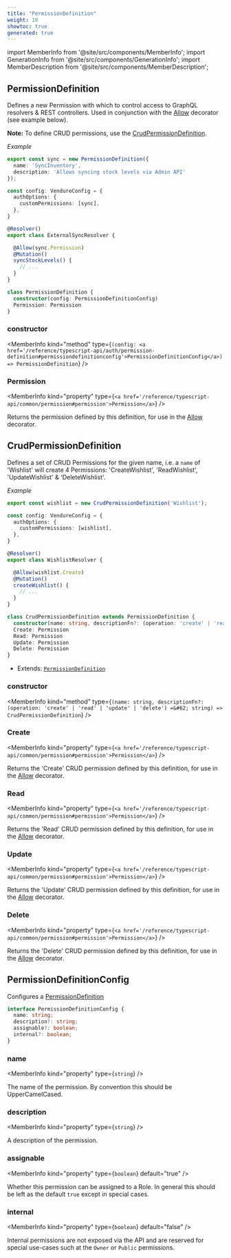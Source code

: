 ```yaml
---
title: "PermissionDefinition"
weight: 10
showtoc: true
generated: true
---
```

<!-- This file was generated from the Vendure source. Do not modify. Instead, re-run the "docs:build" script -->
import MemberInfo from '@site/src/components/MemberInfo';
import GenerationInfo from '@site/src/components/GenerationInfo';
import MemberDescription from '@site/src/components/MemberDescription';


## PermissionDefinition

<GenerationInfo sourceFile="packages/core/src/common/permission-definition.ts" sourceLine="86" packageName="@vendure/core" />

Defines a new Permission with which to control access to GraphQL resolvers & REST controllers.
Used in conjunction with the <a href='/reference/typescript-api/request/allow-decorator#allow'>Allow</a> decorator (see example below).

**Note:** To define CRUD permissions, use the <a href='/reference/typescript-api/auth/permission-definition#crudpermissiondefinition'>CrudPermissionDefinition</a>.

*Example*

```ts
export const sync = new PermissionDefinition({
  name: 'SyncInventory',
  description: 'Allows syncing stock levels via Admin API'
});
```

```ts
const config: VendureConfig = {
  authOptions: {
    customPermissions: [sync],
  },
}
```

```ts
@Resolver()
export class ExternalSyncResolver {

  @Allow(sync.Permission)
  @Mutation()
  syncStockLevels() {
    // ...
  }
}
```

```ts title="Signature"
class PermissionDefinition {
  constructor(config: PermissionDefinitionConfig)
  Permission: Permission
}
```

<div className="members-wrapper">

### constructor

<MemberInfo kind="method" type={`(config: <a href='/reference/typescript-api/auth/permission-definition#permissiondefinitionconfig'>PermissionDefinitionConfig</a>) => PermissionDefinition`}   />


### Permission

<MemberInfo kind="property" type={`<a href='/reference/typescript-api/common/permission#permission'>Permission</a>`}   />

Returns the permission defined by this definition, for use in the
<a href='/reference/typescript-api/request/allow-decorator#allow'>Allow</a> decorator.


</div>


## CrudPermissionDefinition

<GenerationInfo sourceFile="packages/core/src/common/permission-definition.ts" sourceLine="146" packageName="@vendure/core" />

Defines a set of CRUD Permissions for the given name, i.e. a `name` of 'Wishlist' will create
4 Permissions: 'CreateWishlist', 'ReadWishlist', 'UpdateWishlist' & 'DeleteWishlist'.

*Example*

```ts
export const wishlist = new CrudPermissionDefinition('Wishlist');
```

```ts
const config: VendureConfig = {
  authOptions: {
    customPermissions: [wishlist],
  },
}
```

```ts
@Resolver()
export class WishlistResolver {

  @Allow(wishlist.Create)
  @Mutation()
  createWishlist() {
    // ...
  }
}
```

```ts title="Signature"
class CrudPermissionDefinition extends PermissionDefinition {
  constructor(name: string, descriptionFn?: (operation: 'create' | 'read' | 'update' | 'delete') => string)
  Create: Permission
  Read: Permission
  Update: Permission
  Delete: Permission
}
```
* Extends: <code><a href='/reference/typescript-api/auth/permission-definition#permissiondefinition'>PermissionDefinition</a></code>



<div className="members-wrapper">

### constructor

<MemberInfo kind="method" type={`(name: string, descriptionFn?: (operation: 'create' | 'read' | 'update' | 'delete') =&#62; string) => CrudPermissionDefinition`}   />


### Create

<MemberInfo kind="property" type={`<a href='/reference/typescript-api/common/permission#permission'>Permission</a>`}   />

Returns the 'Create' CRUD permission defined by this definition, for use in the
<a href='/reference/typescript-api/request/allow-decorator#allow'>Allow</a> decorator.
### Read

<MemberInfo kind="property" type={`<a href='/reference/typescript-api/common/permission#permission'>Permission</a>`}   />

Returns the 'Read' CRUD permission defined by this definition, for use in the
<a href='/reference/typescript-api/request/allow-decorator#allow'>Allow</a> decorator.
### Update

<MemberInfo kind="property" type={`<a href='/reference/typescript-api/common/permission#permission'>Permission</a>`}   />

Returns the 'Update' CRUD permission defined by this definition, for use in the
<a href='/reference/typescript-api/request/allow-decorator#allow'>Allow</a> decorator.
### Delete

<MemberInfo kind="property" type={`<a href='/reference/typescript-api/common/permission#permission'>Permission</a>`}   />

Returns the 'Delete' CRUD permission defined by this definition, for use in the
<a href='/reference/typescript-api/request/allow-decorator#allow'>Allow</a> decorator.


</div>


## PermissionDefinitionConfig

<GenerationInfo sourceFile="packages/core/src/common/permission-definition.ts" sourceLine="10" packageName="@vendure/core" />

Configures a <a href='/reference/typescript-api/auth/permission-definition#permissiondefinition'>PermissionDefinition</a>

```ts title="Signature"
interface PermissionDefinitionConfig {
  name: string;
  description?: string;
  assignable?: boolean;
  internal?: boolean;
}
```

<div className="members-wrapper">

### name

<MemberInfo kind="property" type={`string`}   />

The name of the permission. By convention this should be
UpperCamelCased.
### description

<MemberInfo kind="property" type={`string`}   />

A description of the permission.
### assignable

<MemberInfo kind="property" type={`boolean`} default="true"   />

Whether this permission can be assigned to a Role. In general this
should be left as the default `true` except in special cases.
### internal

<MemberInfo kind="property" type={`boolean`} default="false"   />

Internal permissions are not exposed via the API and are reserved for
special use-cases such at the `Owner` or `Public` permissions.


</div>
